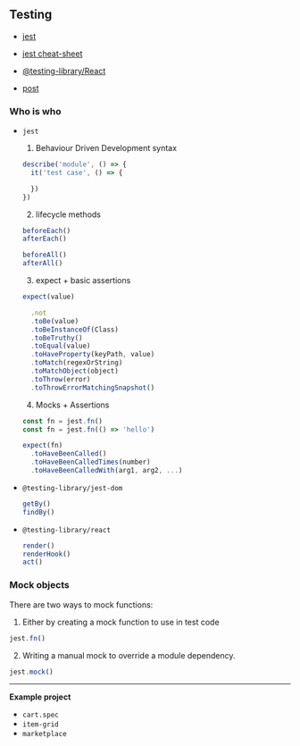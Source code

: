 ## Testing

- [jest](https://jestjs.io/docs/getting-started)
- [jest cheat-sheet](https://devhints.io/)
- [@testing-library/React](https://testing-library.com/docs/react-testing-library/intro/)

- [post](https://dev.to/manuartero/setup-jest-from-scratch-in-a-vanilla-js-project-47o0)

### Who is who

- `jest`

  1. Behaviour Driven Development syntax

  ```js
  describe('module', () => {
    it('test case', () => {

    })
  })
  ```

  2. lifecycle methods

  ```js
  beforeEach()
  afterEach()

  beforeAll()
  afterAll()
  ```

  3. expect + basic assertions

  ```js
  expect(value)

    .not
    .toBe(value)
    .toBeInstanceOf(Class)
    .toBeTruthy()
    .toEqual(value)
    .toHaveProperty(keyPath, value)
    .toMatch(regexOrString)
    .toMatchObject(object)
    .toThrow(error)
    .toThrowErrorMatchingSnapshot()
  ```

  4. Mocks + Assertions

  ```js
  const fn = jest.fn()
  const fn = jest.fn(() => 'hello')

  expect(fn)
    .toHaveBeenCalled()
    .toHaveBeenCalledTimes(number)
    .toHaveBeenCalledWith(arg1, arg2, ...)
  ```

- `@testing-library/jest-dom`

  ```js
  getBy()
  findBy()
  ```

- `@testing-library/react`

  ```js
  render()
  renderHook()
  act()
  ```

### Mock objects

There are two ways to mock functions:

1. Either by creating a mock function to use in test code
  ```js
  jest.fn()
  ```

2. Writing a manual mock to override a module dependency.
  ```js
  jest.mock()
  ```

***

**Example project**

 - `cart.spec`
 - `item-grid`
 - `marketplace`
